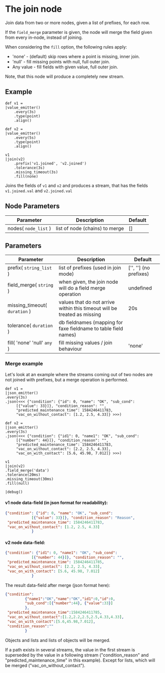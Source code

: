 The join node
=====================

Join data from two or more nodes, given a list of prefixes, for each row.

If the `field_merge` parameter is given, the node will merge the field given from every in-node, instead of
joining.

When considering the `fill` option, the following rules apply:

* 'none' - (default) skip rows where a point is missing, inner join.
* 'null' - fill missing points with null, full outer join.
* Any value - fill fields with given value, full outer join.

Note, that this node will produce a completely new stream.


Example
-------
```dfs  
def v1 =
|value_emitter()
    .every(3s)
    .type(point)
    .align()

def v2 =
|value_emitter()
    .every(5s)
    .type(point)
    .align()

v1
|join(v2)
    .prefix('v1.joined', 'v2.joined')
    .tolerance(3s)
    .missing_timeout(3s)
    .fill(none)
```

Joins the fields of `v1` and `v2` and produces a stream, that has the fields `v1.joined.val` and `v2.joined.val`


Node Parameters
---------------
Parameter     | Description | Default 
--------------|-------------|--------- 
nodes( `node_list` )| list of node (chains) to merge  | []


Parameters
----------

Parameter     | Description | Default 
--------------|-------------|--------- 
prefix( `string_list` )| list of prefixes (used in join mode) | ['', ''] (no prefixes)
field_merge( `string` )|when given, the join node will do a field merge operation| undefined
missing_timeout( `duration` )| values that do not arrive within this timeout will be treated as missing | 20s
tolerance( `duration` )|db fieldnames (mapping for faxe fieldname to table field names)|
fill( 'none' 'null' `any` )|fill missing values / join behaviour|'none'


### Merge example

Let's look at an example where the streams coming out of two nodes are not joined with prefixes, but
a merge operation is performed. 
```dfs  
def v1 =
|json_emitter()
.every(3s)
.json(<<< {"condition": {"id": 0, "name": "OK", "sub_cond":
     [{"value": 33}]}, "condition_reason": "",
     "predicted_maintenance_time": 1584246411783,
     "vac_on_without_contact": [1.2, 2.5, 4.33]} >>>)

def v2 =
|json_emitter()
.every(3s)
.json(<<< {"condition": {"id1": 0, "name1": "OK", "sub_cond":
     [{"number": 44}]}, "condition_reason": "",
     "predicted_maintenance_time": 1584246411783,
     "vac_on_without_contact": [2.2, 2.5, 4.33],
     "vac_on_with_contact": [5.6, 45.98, 7.012]} >>>)

v1
|join(v2)
.field_merge('data')
.tolerance(20ms)
.missing_timeout(30ms)
.fill(null)

|debug()
```
#### v1 node data-field (in json format for readability):
   
```json
{"condition": {"id": 0, "name": "OK", "sub_cond":
            [{"value": 33}]}, "condition_reason": "Reason",
 "predicted_maintenance_time": 1584246411783,
 "vac_on_without_contact": [1.2, 2.5, 4.33]
            }
```  
#### v2 node data-field:
   
```json
{"condition": {"id1": 0, "name1": "OK", "sub_cond":
            [{"number": 44}]}, "condition_reason": "",
 "predicted_maintenance_time": 1584246411785,
 "vac_on_without_contact": [2.2, 2.5, 4.33],
 "vac_on_with_contact": [5.6, 45.98, 7.012]
            }
```  
    
    
The result data-field after merge (json format here):

```json
{"condition":
         {"name1":"OK","name":"OK","id1":0,"id":0,
         "sub_cond":[{"number":44}, {"value":33}]
         },
 "predicted_maintenance_time":1584246411785,
 "vac_on_without_contact":[1.2,2.2,2.5,2.5,4.33,4.33],
 "vac_on_with_contact":[5.6,45.98,7.012],
 "condition_reason":""
         }
```

Objects and lists and lists of objects will be merged.

If a path exists in several streams, the value in the first stream is superseded by the value in
a following stream ("condition_reason" and "predicted_maintenance_time" in this example).
Except for lists, which will be merged ("vac_on_without_contact").

    